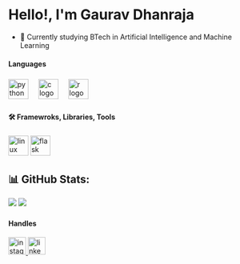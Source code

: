 <h1>Hello!, I'm Gaurav Dhanraja</h1>

- 🌱 Currently studying BTech in Artificial Intelligence and Machine Learning


<h4 align="left">Languages</h4>

###

<div align="left">
  <img src="https://cdn.jsdelivr.net/gh/devicons/devicon/icons/python/python-original.svg" height="40" alt="python logo"  />
  <img width="12" />
  <img src="https://cdn.jsdelivr.net/gh/devicons/devicon/icons/c/c-original.svg" height="40" alt="c logo"  />
  <img width="12" />
  <img src="https://cdn.jsdelivr.net/gh/devicons/devicon/icons/r/r-original.svg" height="40" alt="r logo"  />
</div>

###

<h4 align="left">🛠 Framewroks, Libraries, Tools</h4>

###

<div align="left">
  <img src="https://cdn.jsdelivr.net/gh/devicons/devicon/icons/linux/linux-original.svg" height="40" alt="linux logo"  />
  <img src="https://cdn.jsdelivr.net/gh/devicons/devicon/icons/flask/flask-original.svg" height="40" alt="flask logo"  />
</div>

###

## 📊 GitHub Stats:
![](https://github-readme-stats.vercel.app/api?username=GauravDhanraja&theme=dark&hide_border=false&include_all_commits=false&count_private=false)
![](https://github-readme-streak-stats.herokuapp.com/?user=GauravDhanraja&theme=dark&hide_border=false)<br/>

###

<h4 align="left">Handles</h4>

<div align="left">
  <a href="https://www.instagram.com/gaurav.dhanraja/" target="_blank">
    <img src="https://img.shields.io/static/v1?message=Instagram&logo=instagram&label=&color=E4405F&logoColor=white&labelColor=&style=for-the-badge" height="35" alt="instagram logo"  />
  </a>
  <a href="https://www.linkedin.com/in/gaurav-dhanraja" target="_blank">
    <img src="https://img.shields.io/static/v1?message=LinkedIn&logo=linkedin&label=&color=0077B5&logoColor=white&labelColor=&style=for-the-badge" height="35" alt="linkedin logo"  />
  </a>
</div>

###
